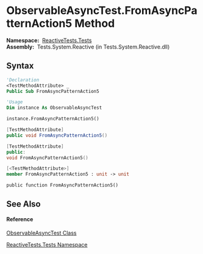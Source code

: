# ObservableAsyncTest.FromAsyncPatternAction5 Method

**Namespace:**  [ReactiveTests.Tests](ReactiveTests.Tests\ReactiveTests.Tests.md)  
**Assembly:**  Tests.System.Reactive (in Tests.System.Reactive.dll)

## Syntax

```vb
'Declaration
<TestMethodAttribute> _
Public Sub FromAsyncPatternAction5
```

```vb
'Usage
Dim instance As ObservableAsyncTest

instance.FromAsyncPatternAction5()
```

```csharp
[TestMethodAttribute]
public void FromAsyncPatternAction5()
```

```c++
[TestMethodAttribute]
public:
void FromAsyncPatternAction5()
```

```fsharp
[<TestMethodAttribute>]
member FromAsyncPatternAction5 : unit -> unit 
```

```jscript
public function FromAsyncPatternAction5()
```

## See Also

#### Reference

[ObservableAsyncTest Class](ObservableAsyncTest\ObservableAsyncTest.md)

[ReactiveTests.Tests Namespace](ReactiveTests.Tests\ReactiveTests.Tests.md)




